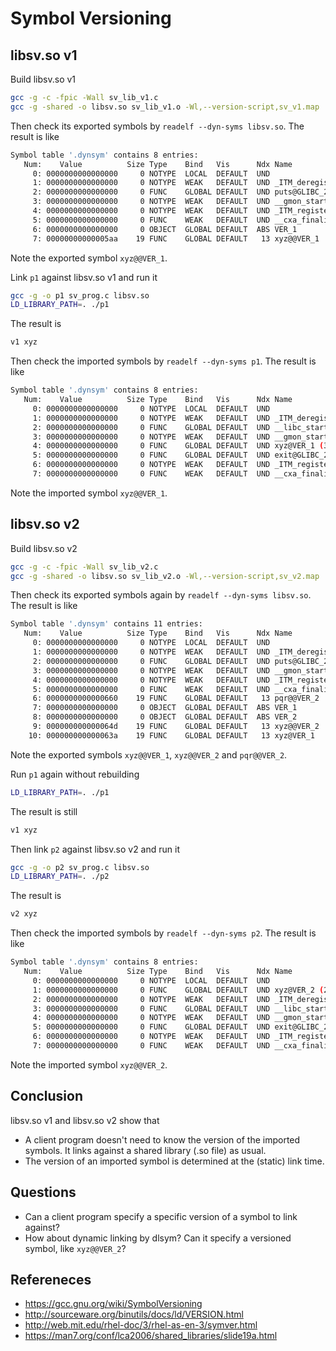 # Symbol Versioning

## libsv.so v1

Build libsv.so v1

```bash
gcc -g -c -fpic -Wall sv_lib_v1.c
gcc -g -shared -o libsv.so sv_lib_v1.o -Wl,--version-script,sv_v1.map
```

Then check its exported symbols by `readelf --dyn-syms libsv.so`. The result is like

```bash
Symbol table '.dynsym' contains 8 entries:
   Num:    Value          Size Type    Bind   Vis      Ndx Name
     0: 0000000000000000     0 NOTYPE  LOCAL  DEFAULT  UND
     1: 0000000000000000     0 NOTYPE  WEAK   DEFAULT  UND _ITM_deregisterTMCloneTab
     2: 0000000000000000     0 FUNC    GLOBAL DEFAULT  UND puts@GLIBC_2.2.5 (3)
     3: 0000000000000000     0 NOTYPE  WEAK   DEFAULT  UND __gmon_start__
     4: 0000000000000000     0 NOTYPE  WEAK   DEFAULT  UND _ITM_registerTMCloneTable
     5: 0000000000000000     0 FUNC    WEAK   DEFAULT  UND __cxa_finalize@GLIBC_2.2.5 (3)
     6: 0000000000000000     0 OBJECT  GLOBAL DEFAULT  ABS VER_1
     7: 00000000000005aa    19 FUNC    GLOBAL DEFAULT   13 xyz@@VER_1
```

Note the exported symbol `xyz@@VER_1`.

Link `p1` against libsv.so v1 and run it

```bash
gcc -g -o p1 sv_prog.c libsv.so
LD_LIBRARY_PATH=. ./p1
```

The result is

```bash
v1 xyz
```

Then check the imported symbols by `readelf --dyn-syms p1`. The result is like

```bash
Symbol table '.dynsym' contains 8 entries:
   Num:    Value          Size Type    Bind   Vis      Ndx Name
     0: 0000000000000000     0 NOTYPE  LOCAL  DEFAULT  UND
     1: 0000000000000000     0 NOTYPE  WEAK   DEFAULT  UND _ITM_deregisterTMCloneTab
     2: 0000000000000000     0 FUNC    GLOBAL DEFAULT  UND __libc_start_main@GLIBC_2.2.5 (2)
     3: 0000000000000000     0 NOTYPE  WEAK   DEFAULT  UND __gmon_start__
     4: 0000000000000000     0 FUNC    GLOBAL DEFAULT  UND xyz@VER_1 (3)
     5: 0000000000000000     0 FUNC    GLOBAL DEFAULT  UND exit@GLIBC_2.2.5 (2)
     6: 0000000000000000     0 NOTYPE  WEAK   DEFAULT  UND _ITM_registerTMCloneTable
     7: 0000000000000000     0 FUNC    WEAK   DEFAULT  UND __cxa_finalize@GLIBC_2.2.5 (2)
```

Note the imported symbol `xyz@@VER_1`.

## libsv.so v2

Build libsv.so v2

```bash
gcc -g -c -fpic -Wall sv_lib_v2.c
gcc -g -shared -o libsv.so sv_lib_v2.o -Wl,--version-script,sv_v2.map
```

Then check its exported symbols again by `readelf --dyn-syms libsv.so`. The result is like

```bash
Symbol table '.dynsym' contains 11 entries:
   Num:    Value          Size Type    Bind   Vis      Ndx Name
     0: 0000000000000000     0 NOTYPE  LOCAL  DEFAULT  UND
     1: 0000000000000000     0 NOTYPE  WEAK   DEFAULT  UND _ITM_deregisterTMCloneTab
     2: 0000000000000000     0 FUNC    GLOBAL DEFAULT  UND puts@GLIBC_2.2.5 (4)
     3: 0000000000000000     0 NOTYPE  WEAK   DEFAULT  UND __gmon_start__
     4: 0000000000000000     0 NOTYPE  WEAK   DEFAULT  UND _ITM_registerTMCloneTable
     5: 0000000000000000     0 FUNC    WEAK   DEFAULT  UND __cxa_finalize@GLIBC_2.2.5 (4)
     6: 0000000000000660    19 FUNC    GLOBAL DEFAULT   13 pqr@@VER_2
     7: 0000000000000000     0 OBJECT  GLOBAL DEFAULT  ABS VER_1
     8: 0000000000000000     0 OBJECT  GLOBAL DEFAULT  ABS VER_2
     9: 000000000000064d    19 FUNC    GLOBAL DEFAULT   13 xyz@@VER_2
    10: 000000000000063a    19 FUNC    GLOBAL DEFAULT   13 xyz@VER_1
```

Note the exported symbols `xyz@@VER_1`, `xyz@@VER_2` and `pqr@@VER_2`.

Run `p1` again without rebuilding

```bash
LD_LIBRARY_PATH=. ./p1
```

The result is still

```bash
v1 xyz
```

Then link `p2` against libsv.so v2 and run it

```bash
gcc -g -o p2 sv_prog.c libsv.so
LD_LIBRARY_PATH=. ./p2
```

The result is

```bash
v2 xyz
```

Then check the imported symbols by `readelf --dyn-syms p2`. The result is like

```bash
Symbol table '.dynsym' contains 8 entries:
   Num:    Value          Size Type    Bind   Vis      Ndx Name
     0: 0000000000000000     0 NOTYPE  LOCAL  DEFAULT  UND
     1: 0000000000000000     0 FUNC    GLOBAL DEFAULT  UND xyz@VER_2 (2)
     2: 0000000000000000     0 NOTYPE  WEAK   DEFAULT  UND _ITM_deregisterTMCloneTab
     3: 0000000000000000     0 FUNC    GLOBAL DEFAULT  UND __libc_start_main@GLIBC_2.2.5 (3)
     4: 0000000000000000     0 NOTYPE  WEAK   DEFAULT  UND __gmon_start__
     5: 0000000000000000     0 FUNC    GLOBAL DEFAULT  UND exit@GLIBC_2.2.5 (3)
     6: 0000000000000000     0 NOTYPE  WEAK   DEFAULT  UND _ITM_registerTMCloneTable
     7: 0000000000000000     0 FUNC    WEAK   DEFAULT  UND __cxa_finalize@GLIBC_2.2.5 (3)
```

Note the imported symbol `xyz@@VER_2`.

## Conclusion

libsv.so v1 and libsv.so v2 show that

* A client program doesn't need to know the version of the imported symbols. It links against a shared library (.so file) as usual.
* The version of an imported symbol is determined at the (static) link time.

## Questions

* Can a client program specify a specific version of a symbol to link against?
* How about dynamic linking by dlsym? Can it specify a versioned symbol, like `xyz@@VER_2`?

## Refereneces

* https://gcc.gnu.org/wiki/SymbolVersioning
* http://sourceware.org/binutils/docs/ld/VERSION.html
* http://web.mit.edu/rhel-doc/3/rhel-as-en-3/symver.html
* https://man7.org/conf/lca2006/shared_libraries/slide19a.html
